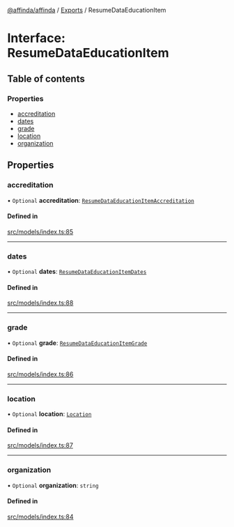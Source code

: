 [@affinda/affinda](../README.md) / [Exports](../modules.md) / ResumeDataEducationItem

# Interface: ResumeDataEducationItem

## Table of contents

### Properties

- [accreditation](ResumeDataEducationItem.md#accreditation)
- [dates](ResumeDataEducationItem.md#dates)
- [grade](ResumeDataEducationItem.md#grade)
- [location](ResumeDataEducationItem.md#location)
- [organization](ResumeDataEducationItem.md#organization)

## Properties

### accreditation

• `Optional` **accreditation**: [`ResumeDataEducationItemAccreditation`](ResumeDataEducationItemAccreditation.md)

#### Defined in

[src/models/index.ts:85](https://github.com/affinda/affinda-typescript/blob/e6c68be/src/models/index.ts#L85)

___

### dates

• `Optional` **dates**: [`ResumeDataEducationItemDates`](ResumeDataEducationItemDates.md)

#### Defined in

[src/models/index.ts:88](https://github.com/affinda/affinda-typescript/blob/e6c68be/src/models/index.ts#L88)

___

### grade

• `Optional` **grade**: [`ResumeDataEducationItemGrade`](ResumeDataEducationItemGrade.md)

#### Defined in

[src/models/index.ts:86](https://github.com/affinda/affinda-typescript/blob/e6c68be/src/models/index.ts#L86)

___

### location

• `Optional` **location**: [`Location`](Location.md)

#### Defined in

[src/models/index.ts:87](https://github.com/affinda/affinda-typescript/blob/e6c68be/src/models/index.ts#L87)

___

### organization

• `Optional` **organization**: `string`

#### Defined in

[src/models/index.ts:84](https://github.com/affinda/affinda-typescript/blob/e6c68be/src/models/index.ts#L84)

